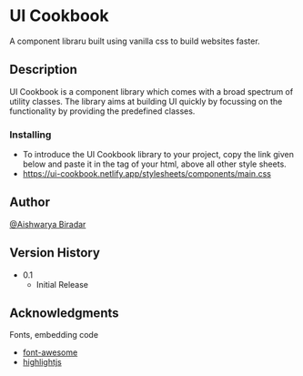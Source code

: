 # UI Cookbook

A component libraru built using vanilla css to build websites faster.

## Description

UI Cookbook is a component library which comes with a broad spectrum of utility classes. The library aims at building UI quickly by focussing on the functionality by providing the predefined classes.

### Installing

- To introduce the UI Cookbook library to your project, copy the link given below and paste it in the <head> tag of your html, above all other style sheets.
- https://ui-cookbook.netlify.app/stylesheets/components/main.css

## Author

[@Aishwarya Biradar](https://twitter.com/Aishwar85262843)

## Version History

- 0.1
  - Initial Release

## Acknowledgments

Fonts, embedding code

- [font-awesome](https://fontawesome.com/)
- [highlightjs](https://highlightjs.org/)
